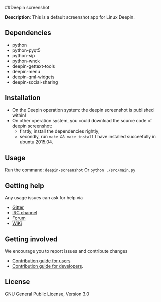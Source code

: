 ##Deepin screenshot

**Description**: This is a default screenshot app for Linux Deepin.

## Dependencies

- python
- python-pyqt5
- python-sip
- python-wnck
- deepin-gettext-tools
- deepin-menu
- deepin-qml-widgets
- deepin-social-sharing

## Installation

- On the Deepin operation system: the deepin screenshot is published within!
- On other operation system, you could download the source code of deepin screenshot:
    - firstly, install the dependencies rightly;
    - secondly, run `make && make install`
I have installed succeefully in ubuntu 2015.04.

## Usage
Run the command: `deepin-screenshot` Or `python ./src/main.py`

## Getting help

Any usage issues can ask for help via

* [Gitter](https://gitter.im/orgs/linuxdeepin/rooms)
* [IRC channel](https://webchat.freenode.net/?channels=deepin)
* [Forum](https://bbs.deepin.org)
* [WiKi](http://wiki.deepin.org/)

## Getting involved

We encourage you to report issues and contribute changes

* [Contribution guide for users](http://wiki.deepin.org/index.php?title=Contribution_Guidelines_for_Users)
* [Contribution guide for developers](http://wiki.deepin.org/index.php?title=Contribution_Guidelines_for_Developers).

## License

GNU General Public License, Version 3.0

